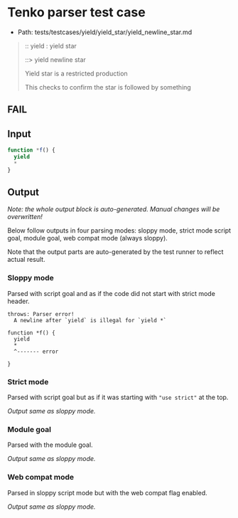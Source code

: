 # Tenko parser test case

- Path: tests/testcases/yield/yield_star/yield_newline_star.md

> :: yield : yield star
>
> ::> yield newline star
>
> Yield star is a restricted production
>
> This checks to confirm the star is followed by something

## FAIL

## Input

`````js
function *f() {
  yield
  *
}
`````

## Output

_Note: the whole output block is auto-generated. Manual changes will be overwritten!_

Below follow outputs in four parsing modes: sloppy mode, strict mode script goal, module goal, web compat mode (always sloppy).

Note that the output parts are auto-generated by the test runner to reflect actual result.

### Sloppy mode

Parsed with script goal and as if the code did not start with strict mode header.

`````
throws: Parser error!
  A newline after `yield` is illegal for `yield *`

function *f() {
  yield
  *
  ^------- error

}
`````

### Strict mode

Parsed with script goal but as if it was starting with `"use strict"` at the top.

_Output same as sloppy mode._

### Module goal

Parsed with the module goal.

_Output same as sloppy mode._

### Web compat mode

Parsed in sloppy script mode but with the web compat flag enabled.

_Output same as sloppy mode._

